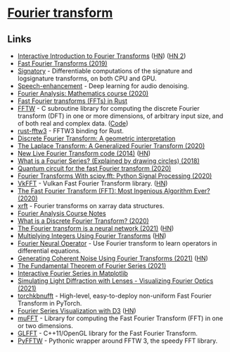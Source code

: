 # [Fourier transform](https://en.wikipedia.org/wiki/Fourier_transform)

## Links

- [Interactive Introduction to Fourier Transforms](http://www.jezzamon.com/fourier/index.html) ([HN](https://news.ycombinator.com/item?id=20934347)) ([HN 2](https://news.ycombinator.com/item?id=25095724))
- [Fast Fourier Transforms (2019)](https://vitalik.ca/general/2019/05/12/fft.html)
- [Signatory](https://github.com/patrick-kidger/signatory) - Differentiable computations of the signature and logsignature transforms, on both CPU and GPU.
- [Speech-enhancement](https://github.com/vbelz/Speech-enhancement) - Deep learning for audio denoising.
- [Fourier Analysis: Mathematics course (2020)](http://www.math.columbia.edu/~woit/fourier-analysis/)
- [Fast Fourier transforms (FFTs) in Rust](https://github.com/calebzulawski/fourier)
- [FFTW](http://www.fftw.org/) - C subroutine library for computing the discrete Fourier transform (DFT) in one or more dimensions, of arbitrary input size, and of both real and complex data. ([Code](https://github.com/FFTW/fftw3))
- [rust-fftw3](https://github.com/rust-math/fftw) - FFTW3 binding for Rust.
- [Discrete Fourier Transform: A geometric interpretation](https://www.geogebra.org/m/ztn2du2a)
- [The Laplace Transform: A Generalized Fourier Transform (2020)](https://www.youtube.com/watch?v=7UvtU75NXTg)
- [New Live Fourier Transform code (2014)](https://lookingatnothing.com/index.php/archives/991) ([HN](https://news.ycombinator.com/item?id=24363271))
- [What is a Fourier Series? (Explained by drawing circles) (2018)](https://www.youtube.com/watch?v=ds0cmAV-Yek)
- [Quantum circuit for the fast Fourier transform (2020)](https://link.springer.com/article/10.1007/s11128-020-02776-5)
- [Fourier Transforms With scipy.fft: Python Signal Processing (2020)](https://realpython.com/python-scipy-fft/)
- [VkFFT](https://github.com/dtolm/VkFFT) - Vulkan Fast Fourier Transform library. ([HN](https://news.ycombinator.com/item?id=25156956))
- [The Fast Fourier Transform (FFT): Most Ingenious Algorithm Ever? (2020)](https://www.youtube.com/watch?v=h7apO7q16V0)
- [xrft](https://github.com/xgcm/xrft) - Fourier transforms on xarray data structures.
- [Fourier Analysis Course Notes](https://github.com/NanoScaleDesign/FourierAnalysis)
- [What is a Discrete Fourier Transform? (2020)](https://www.youtube.com/watch?v=g8RkArhtCc4)
- [The Fourier transform is a neural network (2021)](https://sidsite.com/posts/fourier-nets/) ([HN](https://news.ycombinator.com/item?id=26980169))
- [Multiplying Integers Using Fourier Transforms](http://www.cs.rug.nl/~ando/pdfs/Ando_Emerencia_multiplying_huge_integers_using_fourier_transforms_paper.pdf) ([HN](https://news.ycombinator.com/item?id=27165133))
- [Fourier Neural Operator](https://github.com/zongyi-li/fourier_neural_operator) - Use Fourier transform to learn operators in differential equations.
- [Generating Coherent Noise Using Fourier Transforms (2021)](https://farazzshaikh.medium.com/generating-noise-using-fourier-transforms-b6ccf64afb08) ([HN](https://news.ycombinator.com/item?id=27365280))
- [The Fundamental Theorem of Fourier Series (2021)](https://www.youtube.com/watch?v=7BJgmC0T5xQ)
- [Interactive Fourier Series in Matplotlib](https://github.com/marl0ny/Real-Fourier-Series)
- [Simulating Light Diffraction with Lenses - Visualizing Fourier Optics (2021)](https://rafael-fuente.github.io/simulating-light-diffraction-with-lenses-visualizing-fourier-optics.html)
- [torchkbnufft](https://github.com/mmuckley/torchkbnufft) - High-level, easy-to-deploy non-uniform Fast Fourier Transform in PyTorch.
- [Fourier Series Visualization with D3](https://bl.ocks.org/jinroh/7524988) ([HN](https://news.ycombinator.com/item?id=28632776))
- [muFFT](https://github.com/Themaister/muFFT) - Library for computing the Fast Fourier Transform (FFT) in one or two dimensions.
- [GLFFT](https://github.com/Themaister/GLFFT) - C++11/OpenGL library for the Fast Fourier Transform.
- [PyFFTW](https://github.com/pyFFTW/pyFFTW) - Pythonic wrapper around FFTW 3, the speedy FFT library.
